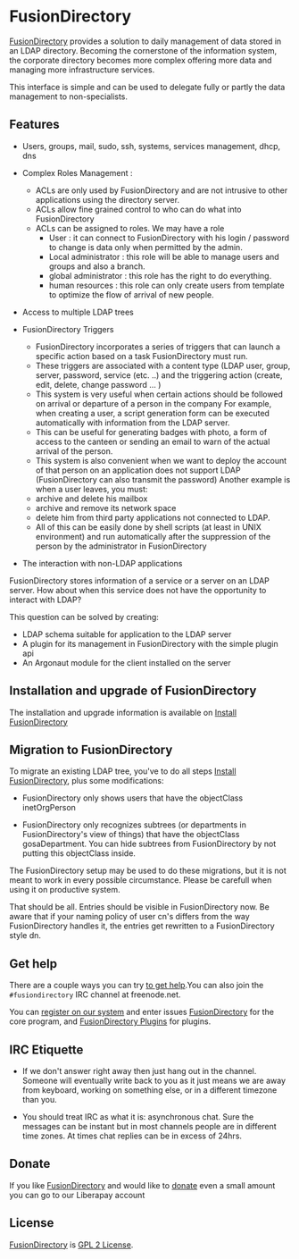 
# FusionDirectory

[FusionDirectory][FusionDirectory] provides a solution to daily management of data stored in an LDAP directory. Becoming the cornerstone of the information system, the corporate directory becomes more complex offering more data and managing more infrastructure services.

This interface is simple and can be used to delegate fully or partly the data management to non-specialists.

## Features

* Users, groups, mail, sudo, ssh, systems, services management, dhcp, dns 
* Complex Roles Management :
  * ACLs are only used by FusionDirectory and are not intrusive to other applications using the directory server.
  * ACLs allow fine grained control to who can do what into FusionDirectory
  * ACLs can be assigned to roles. We may have a role
    * User : it can connect to FusionDirectory with his login / password to change is data only when permitted by the admin.
    * Local administrator : this role will be able to manage users and groups and also a branch.
    * global administrator : this role has the right to do everything.
    * human resources : this role can only create users from template to optimize the flow of arrival of new people.
* Access to multiple LDAP trees
* FusionDirectory Triggers
  * FusionDirectory incorporates a series of triggers that can launch a specific action based on a task FusionDirectory must run.
  * These triggers are associated with a content type (LDAP user, group, server, password, service (etc. ..) and the triggering action (create, edit, delete, change password … )
  * This system is very useful when certain actions should be followed on arrival or departure of a person in the company For example, when creating a user, a script generation form can be executed automatically with information from the LDAP server.
  * This can be useful for generating badges with photo, a form of access to the canteen or sending an email to warn of the actual arrival of the person.
  * This system is also convenient when we want to deploy the account of that person on an application does not support LDAP (FusionDirectory can also transmit the password) Another example is when a user leaves, you must:
  * archive and delete his mailbox
  * archive and remove its network space
  * delete him from third party applications not connected to LDAP.
  * All of this can be easily done by shell scripts (at least in UNIX environment) and run automatically after the suppression of the person by the administrator in FusionDirectory

* The interaction with non-LDAP applications

FusionDirectory stores information of a service or a server on an LDAP server.
How about when this service does not have the opportunity to interact with LDAP?

This question can be solved by creating:

* LDAP schema suitable for application to the LDAP server
* A plugin for its management in FusionDirectory with the simple plugin api
* An Argonaut module for the client installed on the server

## Installation and upgrade of FusionDirectory

The installation and upgrade information is available on [Install FusionDirectory][fusiondirectory-install]

## Migration to FusionDirectory

To migrate an existing LDAP tree, you've to do all steps [Install FusionDirectory][fusiondirectory-install],
plus some modifications:

* FusionDirectory only shows users that have the objectClass inetOrgPerson

* FusionDirectory only recognizes subtrees (or departments in FusionDirectory's view of things) that have the objectClass gosaDepartment.
  You can hide subtrees from FusionDirectory by not putting this objectClass inside.

The FusionDirectory setup may be used to do these migrations, but it is not meant
to work in every possible circumstance. Please be carefull when using it on
productive system.

That should be all. Entries should be visible in FusionDirectory now.
Be aware that if your naming policy of user cn's differs from the way FusionDirectory handles it, the entries get rewritten to a FusionDirectory style dn.

## Get help

There are a couple ways you can try [to get help][get help].You can also join the `#fusiondirectory` IRC channel at freenode.net.

You can [register on our system][register] and enter issues [FusionDirectory][issues-core] for the core program, and 
[FusionDirectory Plugins][issues-plugins] for plugins.

## IRC Etiquette

* If we don't answer right away then just hang out in the channel.  Someone will
  eventually write back to you as it just means we are away from keyboard,
  working on something else, or in a different timezone than you.

* You should treat IRC as what it is: asynchronous chat.  Sure the messages can
  be instant but in most channels people are in different time zones.  At times
  chat replies can be in excess of 24hrs.
  
## Donate

If you like [FusionDirectory][FusionDirectory] and would like to [donate][donate-liberapay] even a small amount you can go to our Liberapay account
  
## License

[FusionDirectory][FusionDirectory] is  [GPL 2 License](COPYING).

[FusionDirectory]: https://www.fusiondirectory.org/

[fusiondirectory-install]: https://fusiondirectory-user-manual.readthedocs.io/en/1.3/install/index.html

[get help]: https://www.fusiondirectory.org/contact-us/

[register]: https://register.fusiondirectory.org

[issues-core]: https://gitlab.fusiondirectory.org/fusiondirectory/fd/issues

[issues-plugins]: https://gitlab.fusiondirectory.org/fusiondirectory/fd-plugins/issues

[donate-liberapay]: https://liberapay.com/fusiondirectory/donate
